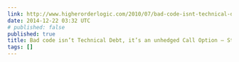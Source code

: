 ```yaml
---
link: http://www.higherorderlogic.com/2010/07/bad-code-isnt-technical-debt-its-an-unhedged-call-option/
date: 2014-12-22 03:32 UTC
# published: false
published: true
title: Bad code isn’t Technical Debt, it’s an unhedged Call Option – Steve Freeman
tags: []
---
```



